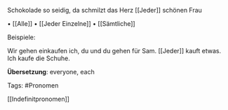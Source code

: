Schokolade so seidig, da schmilzt das Herz [[Jeder]] schönen Frau

• [[Alle]]
• [[Jeder Einzelne]]
• [[Sämtliche]]
  

Beispiele:

Wir gehen einkaufen ich, du und du gehen für Sam. [[Jeder]] kauft etwas. Ich kaufe die Schuhe.


**Übersetzung**: everyone, each


Tags:
#Pronomen

[[Indefinitpronomen]]